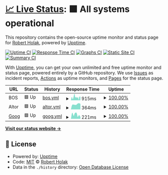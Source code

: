 # [📈 Live Status](https://rholak.github.io/upptime): <!--live status--> **🟩 All systems operational**

This repository contains the open-source uptime monitor and status page for [Robert Holak](https://rholak.github.io/upptime), powered by [Upptime](https://github.com/upptime/upptime).

[![Uptime CI](https://github.com/rholak/upptime/workflows/Uptime%20CI/badge.svg)](https://github.com/rholak/upptime/actions?query=workflow%3A%22Uptime+CI%22)
[![Response Time CI](https://github.com/rholak/upptime/workflows/Response%20Time%20CI/badge.svg)](https://github.com/rholak/upptime/actions?query=workflow%3A%22Response+Time+CI%22)
[![Graphs CI](https://github.com/rholak/upptime/workflows/Graphs%20CI/badge.svg)](https://github.com/rholak/upptime/actions?query=workflow%3A%22Graphs+CI%22)
[![Static Site CI](https://github.com/rholak/upptime/workflows/Static%20Site%20CI/badge.svg)](https://github.com/rholak/upptime/actions?query=workflow%3A%22Static+Site+CI%22)
[![Summary CI](https://github.com/rholak/upptime/workflows/Summary%20CI/badge.svg)](https://github.com/rholak/upptime/actions?query=workflow%3A%22Summary+CI%22)

With [Upptime](https://upptime.js.org), you can get your own unlimited and free uptime monitor and status page, powered entirely by a GitHub repository. We use [Issues](https://github.com/rholak/upptime/issues) as incident reports, [Actions](https://github.com/rholak/upptime/actions) as uptime monitors, and [Pages](https://rholak.github.io/upptime) for the status page.

<!--start: status pages-->
<!-- This summary is generated by Upptime (https://github.com/upptime/upptime) -->
<!-- Do not edit this manually, your changes will be overwritten -->
<!-- prettier-ignore -->
| URL | Status | History | Response Time | Uptime |
| --- | ------ | ------- | ------------- | ------ |
| <img alt="" src="https://icons.duckduckgo.com/ip3/null.ico" height="13"> BOS | 🟩 Up | [bos.yml](https://github.com/rholak/upptime/commits/HEAD/history/bos.yml) | <details><summary><img alt="Response time graph" src="./graphs/bos/response-time-week.png" height="20"> 915ms</summary><br><a href="https://rholak.github.io/upptime/history/bos"><img alt="Response time 1141" src="https://img.shields.io/endpoint?url=https%3A%2F%2Fraw.githubusercontent.com%2Frholak%2Fupptime%2FHEAD%2Fapi%2Fbos%2Fresponse-time.json"></a><br><a href="https://rholak.github.io/upptime/history/bos"><img alt="24-hour response time 780" src="https://img.shields.io/endpoint?url=https%3A%2F%2Fraw.githubusercontent.com%2Frholak%2Fupptime%2FHEAD%2Fapi%2Fbos%2Fresponse-time-day.json"></a><br><a href="https://rholak.github.io/upptime/history/bos"><img alt="7-day response time 915" src="https://img.shields.io/endpoint?url=https%3A%2F%2Fraw.githubusercontent.com%2Frholak%2Fupptime%2FHEAD%2Fapi%2Fbos%2Fresponse-time-week.json"></a><br><a href="https://rholak.github.io/upptime/history/bos"><img alt="30-day response time 991" src="https://img.shields.io/endpoint?url=https%3A%2F%2Fraw.githubusercontent.com%2Frholak%2Fupptime%2FHEAD%2Fapi%2Fbos%2Fresponse-time-month.json"></a><br><a href="https://rholak.github.io/upptime/history/bos"><img alt="1-year response time 1141" src="https://img.shields.io/endpoint?url=https%3A%2F%2Fraw.githubusercontent.com%2Frholak%2Fupptime%2FHEAD%2Fapi%2Fbos%2Fresponse-time-year.json"></a></details> | <details><summary><a href="https://rholak.github.io/upptime/history/bos">100.00%</a></summary><a href="https://rholak.github.io/upptime/history/bos"><img alt="All-time uptime 99.99%" src="https://img.shields.io/endpoint?url=https%3A%2F%2Fraw.githubusercontent.com%2Frholak%2Fupptime%2FHEAD%2Fapi%2Fbos%2Fuptime.json"></a><br><a href="https://rholak.github.io/upptime/history/bos"><img alt="24-hour uptime 100.00%" src="https://img.shields.io/endpoint?url=https%3A%2F%2Fraw.githubusercontent.com%2Frholak%2Fupptime%2FHEAD%2Fapi%2Fbos%2Fuptime-day.json"></a><br><a href="https://rholak.github.io/upptime/history/bos"><img alt="7-day uptime 100.00%" src="https://img.shields.io/endpoint?url=https%3A%2F%2Fraw.githubusercontent.com%2Frholak%2Fupptime%2FHEAD%2Fapi%2Fbos%2Fuptime-week.json"></a><br><a href="https://rholak.github.io/upptime/history/bos"><img alt="30-day uptime 100.00%" src="https://img.shields.io/endpoint?url=https%3A%2F%2Fraw.githubusercontent.com%2Frholak%2Fupptime%2FHEAD%2Fapi%2Fbos%2Fuptime-month.json"></a><br><a href="https://rholak.github.io/upptime/history/bos"><img alt="1-year uptime 99.99%" src="https://img.shields.io/endpoint?url=https%3A%2F%2Fraw.githubusercontent.com%2Frholak%2Fupptime%2FHEAD%2Fapi%2Fbos%2Fuptime-year.json"></a></details>
| <img alt="" src="https://icons.duckduckgo.com/ip3/null.ico" height="13"> Altor | 🟩 Up | [altor.yml](https://github.com/rholak/upptime/commits/HEAD/history/altor.yml) | <details><summary><img alt="Response time graph" src="./graphs/altor/response-time-week.png" height="20"> 364ms</summary><br><a href="https://rholak.github.io/upptime/history/altor"><img alt="Response time 403" src="https://img.shields.io/endpoint?url=https%3A%2F%2Fraw.githubusercontent.com%2Frholak%2Fupptime%2FHEAD%2Fapi%2Faltor%2Fresponse-time.json"></a><br><a href="https://rholak.github.io/upptime/history/altor"><img alt="24-hour response time 390" src="https://img.shields.io/endpoint?url=https%3A%2F%2Fraw.githubusercontent.com%2Frholak%2Fupptime%2FHEAD%2Fapi%2Faltor%2Fresponse-time-day.json"></a><br><a href="https://rholak.github.io/upptime/history/altor"><img alt="7-day response time 364" src="https://img.shields.io/endpoint?url=https%3A%2F%2Fraw.githubusercontent.com%2Frholak%2Fupptime%2FHEAD%2Fapi%2Faltor%2Fresponse-time-week.json"></a><br><a href="https://rholak.github.io/upptime/history/altor"><img alt="30-day response time 368" src="https://img.shields.io/endpoint?url=https%3A%2F%2Fraw.githubusercontent.com%2Frholak%2Fupptime%2FHEAD%2Fapi%2Faltor%2Fresponse-time-month.json"></a><br><a href="https://rholak.github.io/upptime/history/altor"><img alt="1-year response time 403" src="https://img.shields.io/endpoint?url=https%3A%2F%2Fraw.githubusercontent.com%2Frholak%2Fupptime%2FHEAD%2Fapi%2Faltor%2Fresponse-time-year.json"></a></details> | <details><summary><a href="https://rholak.github.io/upptime/history/altor">100.00%</a></summary><a href="https://rholak.github.io/upptime/history/altor"><img alt="All-time uptime 100.00%" src="https://img.shields.io/endpoint?url=https%3A%2F%2Fraw.githubusercontent.com%2Frholak%2Fupptime%2FHEAD%2Fapi%2Faltor%2Fuptime.json"></a><br><a href="https://rholak.github.io/upptime/history/altor"><img alt="24-hour uptime 100.00%" src="https://img.shields.io/endpoint?url=https%3A%2F%2Fraw.githubusercontent.com%2Frholak%2Fupptime%2FHEAD%2Fapi%2Faltor%2Fuptime-day.json"></a><br><a href="https://rholak.github.io/upptime/history/altor"><img alt="7-day uptime 100.00%" src="https://img.shields.io/endpoint?url=https%3A%2F%2Fraw.githubusercontent.com%2Frholak%2Fupptime%2FHEAD%2Fapi%2Faltor%2Fuptime-week.json"></a><br><a href="https://rholak.github.io/upptime/history/altor"><img alt="30-day uptime 100.00%" src="https://img.shields.io/endpoint?url=https%3A%2F%2Fraw.githubusercontent.com%2Frholak%2Fupptime%2FHEAD%2Fapi%2Faltor%2Fuptime-month.json"></a><br><a href="https://rholak.github.io/upptime/history/altor"><img alt="1-year uptime 100.00%" src="https://img.shields.io/endpoint?url=https%3A%2F%2Fraw.githubusercontent.com%2Frholak%2Fupptime%2FHEAD%2Fapi%2Faltor%2Fuptime-year.json"></a></details>
| <img alt="" src="https://icons.duckduckgo.com/ip3/google.com.ico" height="13"> [Goog](https://google.com/) | 🟩 Up | [goog.yml](https://github.com/rholak/upptime/commits/HEAD/history/goog.yml) | <details><summary><img alt="Response time graph" src="./graphs/goog/response-time-week.png" height="20"> 221ms</summary><br><a href="https://rholak.github.io/upptime/history/goog"><img alt="Response time 157" src="https://img.shields.io/endpoint?url=https%3A%2F%2Fraw.githubusercontent.com%2Frholak%2Fupptime%2FHEAD%2Fapi%2Fgoog%2Fresponse-time.json"></a><br><a href="https://rholak.github.io/upptime/history/goog"><img alt="24-hour response time 94" src="https://img.shields.io/endpoint?url=https%3A%2F%2Fraw.githubusercontent.com%2Frholak%2Fupptime%2FHEAD%2Fapi%2Fgoog%2Fresponse-time-day.json"></a><br><a href="https://rholak.github.io/upptime/history/goog"><img alt="7-day response time 221" src="https://img.shields.io/endpoint?url=https%3A%2F%2Fraw.githubusercontent.com%2Frholak%2Fupptime%2FHEAD%2Fapi%2Fgoog%2Fresponse-time-week.json"></a><br><a href="https://rholak.github.io/upptime/history/goog"><img alt="30-day response time 210" src="https://img.shields.io/endpoint?url=https%3A%2F%2Fraw.githubusercontent.com%2Frholak%2Fupptime%2FHEAD%2Fapi%2Fgoog%2Fresponse-time-month.json"></a><br><a href="https://rholak.github.io/upptime/history/goog"><img alt="1-year response time 157" src="https://img.shields.io/endpoint?url=https%3A%2F%2Fraw.githubusercontent.com%2Frholak%2Fupptime%2FHEAD%2Fapi%2Fgoog%2Fresponse-time-year.json"></a></details> | <details><summary><a href="https://rholak.github.io/upptime/history/goog">100.00%</a></summary><a href="https://rholak.github.io/upptime/history/goog"><img alt="All-time uptime 99.99%" src="https://img.shields.io/endpoint?url=https%3A%2F%2Fraw.githubusercontent.com%2Frholak%2Fupptime%2FHEAD%2Fapi%2Fgoog%2Fuptime.json"></a><br><a href="https://rholak.github.io/upptime/history/goog"><img alt="24-hour uptime 100.00%" src="https://img.shields.io/endpoint?url=https%3A%2F%2Fraw.githubusercontent.com%2Frholak%2Fupptime%2FHEAD%2Fapi%2Fgoog%2Fuptime-day.json"></a><br><a href="https://rholak.github.io/upptime/history/goog"><img alt="7-day uptime 100.00%" src="https://img.shields.io/endpoint?url=https%3A%2F%2Fraw.githubusercontent.com%2Frholak%2Fupptime%2FHEAD%2Fapi%2Fgoog%2Fuptime-week.json"></a><br><a href="https://rholak.github.io/upptime/history/goog"><img alt="30-day uptime 99.92%" src="https://img.shields.io/endpoint?url=https%3A%2F%2Fraw.githubusercontent.com%2Frholak%2Fupptime%2FHEAD%2Fapi%2Fgoog%2Fuptime-month.json"></a><br><a href="https://rholak.github.io/upptime/history/goog"><img alt="1-year uptime 99.99%" src="https://img.shields.io/endpoint?url=https%3A%2F%2Fraw.githubusercontent.com%2Frholak%2Fupptime%2FHEAD%2Fapi%2Fgoog%2Fuptime-year.json"></a></details>

<!--end: status pages-->

[**Visit our status website →**](https://rholak.github.io/upptime)

## 📄 License

- Powered by: [Upptime](https://github.com/upptime/upptime)
- Code: [MIT](./LICENSE) © [Robert Holak](https://rholak.github.io/upptime)
- Data in the `./history` directory: [Open Database License](https://opendatacommons.org/licenses/odbl/1-0/)
